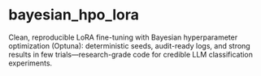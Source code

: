 # bayesian_hpo_lora
Clean, reproducible LoRA fine-tuning with Bayesian hyperparameter optimization (Optuna): deterministic seeds, audit-ready logs, and strong results in few trials—research-grade code for credible LLM classification experiments.
